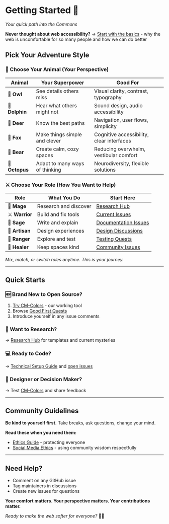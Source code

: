 # Getting Started 🌟
*Your quick path into the Commons*

**Never thought about web accessibility?** → [Start with the basics](accessibility-basics.md) - why the web is uncomfortable for so many people and how we can do better

## Pick Your Adventure Style

### 🦉 Choose Your Animal (Your Perspective)
| Animal | Your Superpower | Good For |
|--------|----------------|----------|
| 🦉 **Owl** | See details others miss | Visual clarity, contrast, typography |
| 🐬 **Dolphin** | Hear what others might not | Sound design, audio accessibility |
| 🦌 **Deer** | Know the best paths | Navigation, user flows, simplicity |
| 🦊 **Fox** | Make things simple and clever | Cognitive accessibility, clear interfaces |
| 🐻 **Bear** | Create calm, cozy spaces | Reducing overwhelm, vestibular comfort |
| 🐙 **Octopus** | Adapt to many ways of thinking | Neurodiversity, flexible solutions |

### ⚔️ Choose Your Role (How You Want to Help)
| Role | What You Do | Start Here |
|------|-------------|------------|
| 🧙 **Mage** | Research and discover | [Research Hub](Research/intro.md) |
| ⚔️ **Warrior** | Build and fix tools | [Current Issues](https://github.com/comfort-mode-toolkit) |
| 📜 **Sage** | Write and explain | [Documentation Issues](https://github.com/comfort-mode-toolkit/cm-hub/labels/documentation) |
| 🎨 **Artisan** | Design experiences | [Design Discussions](https://github.com/comfort-mode-toolkit/cm-hub/labels/design) |
| 🏹 **Ranger** | Explore and test | [Testing Quests](https://github.com/comfort-mode-toolkit/cm-hub/labels/testing) |
| 💚 **Healer** | Keep spaces kind | [Community Issues](https://github.com/comfort-mode-toolkit/cm-hub/labels/community) |

*Mix, match, or switch roles anytime. This is your journey.*

---

## Quick Starts

### 🆕 Brand New to Open Source?
1. [Try CM-Colors](https://github.com/comfort-mode-toolkit/cm-colors) - our working tool
2. Browse [Good First Quests](https://github.com/comfort-mode-toolkit/cm-hub/labels/good-first-issue)
3. Introduce yourself in any issue comments

### 🔬 Want to Research?
→ [Research Hub](Research/intro.md) for templates and current mysteries

### 💻 Ready to Code?
→ [Technical Setup Guide](tech-setup.md) and [open issues](https://github.com/comfort-mode-toolkit)

### 🎨 Designer or Decision Maker?
→ Test [CM-Colors](https://github.com/comfort-mode-toolkit/cm-colors) and share feedback

---

## Community Guidelines
**Be kind to yourself first.** Take breaks, ask questions, change your mind.

**Read these when you need them:**
- [Ethics Guide](Research/research-ethics.md) - protecting everyone
- [Social Media Ethics](Research/social-media-ethics.md) - using community wisdom respectfully

---

## Need Help?
- Comment on any GitHub issue
- Tag maintainers in discussions
- Create new issues for questions

**Your comfort matters. Your perspective matters. Your contributions matter.**

*Ready to make the web softer for everyone?* 🌊✨